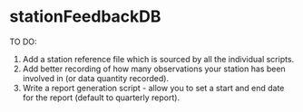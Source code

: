 # stationFeedbackDB

TO DO:
1. Add a station reference file which is sourced by all the individual scripts.
2. Add better recording of how many observations your station has been involved in (or data quantity recorded).
3. Write a report generation script - allow you to set a start and end date for the report (default to quarterly report).

